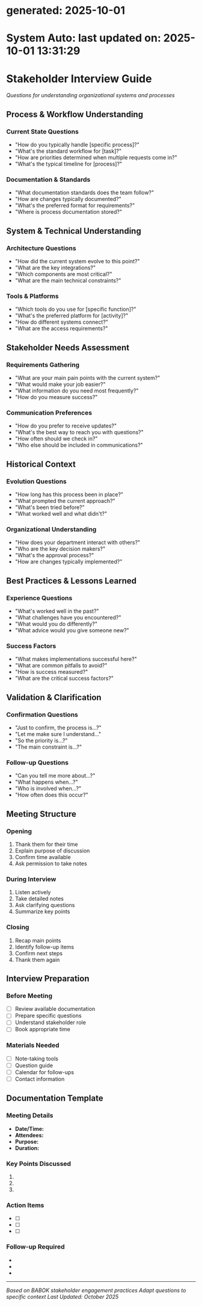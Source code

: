 # generated: 2025-10-01
# System Auto: last updated on: 2025-10-01 13:31:29
# Stakeholder Interview Guide
*Questions for understanding organizational systems and processes*

## Process & Workflow Understanding

### Current State Questions
- "How do you typically handle [specific process]?"
- "What's the standard workflow for [task]?"
- "How are priorities determined when multiple requests come in?"
- "What's the typical timeline for [process]?"

### Documentation & Standards
- "What documentation standards does the team follow?"
- "How are changes typically documented?"
- "What's the preferred format for requirements?"
- "Where is process documentation stored?"

## System & Technical Understanding

### Architecture Questions
- "How did the current system evolve to this point?"
- "What are the key integrations?"
- "Which components are most critical?"
- "What are the main technical constraints?"

### Tools & Platforms
- "Which tools do you use for [specific function]?"
- "What's the preferred platform for [activity]?"
- "How do different systems connect?"
- "What are the access requirements?"

## Stakeholder Needs Assessment

### Requirements Gathering
- "What are your main pain points with the current system?"
- "What would make your job easier?"
- "What information do you need most frequently?"
- "How do you measure success?"

### Communication Preferences
- "How do you prefer to receive updates?"
- "What's the best way to reach you with questions?"
- "How often should we check in?"
- "Who else should be included in communications?"

## Historical Context

### Evolution Questions
- "How long has this process been in place?"
- "What prompted the current approach?"
- "What's been tried before?"
- "What worked well and what didn't?"

### Organizational Understanding
- "How does your department interact with others?"
- "Who are the key decision makers?"
- "What's the approval process?"
- "How are changes typically implemented?"

## Best Practices & Lessons Learned

### Experience Questions
- "What's worked well in the past?"
- "What challenges have you encountered?"
- "What would you do differently?"
- "What advice would you give someone new?"

### Success Factors
- "What makes implementations successful here?"
- "What are common pitfalls to avoid?"
- "How is success measured?"
- "What are the critical success factors?"

## Validation & Clarification

### Confirmation Questions
- "Just to confirm, the process is...?"
- "Let me make sure I understand..."
- "So the priority is...?"
- "The main constraint is...?"

### Follow-up Questions
- "Can you tell me more about...?"
- "What happens when...?"
- "Who is involved when...?"
- "How often does this occur?"

## Meeting Structure

### Opening
1. Thank them for their time
2. Explain purpose of discussion
3. Confirm time available
4. Ask permission to take notes

### During Interview
1. Listen actively
2. Take detailed notes
3. Ask clarifying questions
4. Summarize key points

### Closing
1. Recap main points
2. Identify follow-up items
3. Confirm next steps
4. Thank them again

## Interview Preparation

### Before Meeting
- [ ] Review available documentation
- [ ] Prepare specific questions
- [ ] Understand stakeholder role
- [ ] Book appropriate time

### Materials Needed
- [ ] Note-taking tools
- [ ] Question guide
- [ ] Calendar for follow-ups
- [ ] Contact information

## Documentation Template

### Meeting Details
- **Date/Time:**
- **Attendees:**
- **Purpose:**
- **Duration:**

### Key Points Discussed
1.
2.
3.

### Action Items
- [ ]
- [ ]
- [ ]

### Follow-up Required
-
-
-

---

*Based on BABOK stakeholder engagement practices*
*Adapt questions to specific context*
*Last Updated: October 2025*